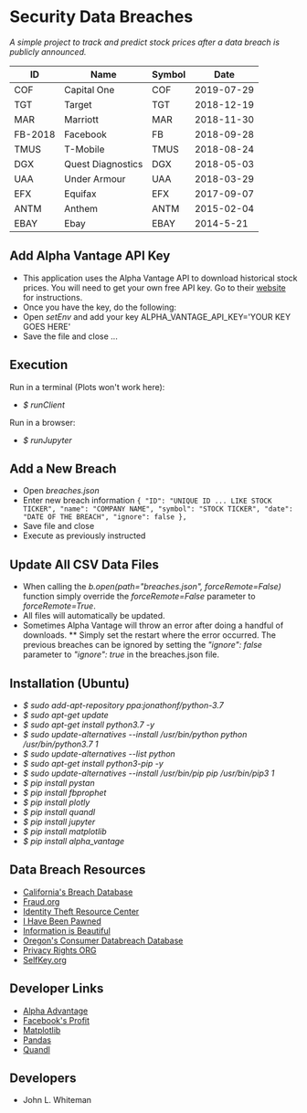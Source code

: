 # Security Data Breaches

*A simple project to track and predict stock prices after a data breach is publicly announced.*

| ID | Name | Symbol | Date |
|----|------|--------|------|
| COF | Capital One | COF | 2019-07-29 |
| TGT | Target | TGT | 2018-12-19 |
| MAR | Marriott | MAR | 2018-11-30 |
| FB-2018 | Facebook | FB | 2018-09-28 |
| TMUS | T-Mobile | TMUS | 2018-08-24 |
| DGX | Quest Diagnostics | DGX | 2018-05-03 |
| UAA | Under Armour | UAA | 2018-03-29 |
| EFX | Equifax | EFX | 2017-09-07 |
| ANTM | Anthem | ANTM | 2015-02-04 |
| EBAY | Ebay | EBAY | 2014-5-21 |

## Add Alpha Vantage API Key
* This application uses the Alpha Vantage API to download historical stock prices. You will need to get your own free API key. Go to their [website](https://www.alphavantage.co/documentation/) for instructions.
* Once you have the key, do the following:
* Open *setEnv* and add your key ALPHA_VANTAGE_API_KEY='YOUR KEY GOES HERE'
* Save the file and close ...

## Execution
Run in a terminal (Plots won't work here):
* *$ runClient*

Run in a browser:
* *$ runJupyter* 

## Add a New Breach
* Open *breaches.json*
* Enter new breach information
        `{
            "ID": "UNIQUE ID ... LIKE STOCK TICKER",
            "name": "COMPANY NAME",
            "symbol": "STOCK TICKER",
            "date": "DATE OF THE BREACH",
            "ignore": false
        },`
* Save file and close
* Execute as previously instructed

## Update All CSV Data Files
* When calling the *b.open(path="breaches.json", forceRemote=False)* function simply override the *forceRemote=False* parameter to *forceRemote=True*. 
* All files will automatically be updated. 
* Sometimes Alpha Vantage will throw an error after doing a handful of downloads. 
** Simply set the restart where the error occurred. The previous breaches can be ignored by setting the *"ignore": false* parameter to *"ignore": true* in the breaches.json file.

## Installation (Ubuntu)
* *$ sudo add-apt-repository ppa:jonathonf/python-3.7*
* *$ sudo apt-get update*
* *$ sudo apt-get install python3.7 -y*
* *$ sudo update-alternatives --install /usr/bin/python python /usr/bin/python3.7 1*
* *$ sudo update-alternatives --list python*
* *$ sudo apt-get install python3-pip -y*
* *$ sudo update-alternatives --install /usr/bin/pip pip /usr/bin/pip3 1*
* *$ pip install pystan*
* *$ pip install fbprophet*
* *$ pip install plotly*
* *$ pip install quandl*
* *$ pip install jupyter*
* *$ pip install matplotlib*
* *$ pip install alpha_vantage*

## Data Breach Resources
* [California's Breach Database](https://oag.ca.gov/privacy/databreach/list)
* [Fraud.org](https://www.fraud.org/latest_breaches)
* [Identity Theft Resource Center](https://www.idtheftcenter.org/2019-data-breaches/)
* [I Have Been Pawned](https://haveibeenpwned.com/)
* [Information is Beautiful](https://www.informationisbeautiful.net/visualizations/worlds-biggest-data-breaches-hacks/)
* [Oregon's Consumer Databreach Database](https://justice.oregon.gov/consumer/databreach/)
* [Privacy Rights ORG](https://www.privacyrights.org/)
* [SelfKey.org](https://selfkey.org/data-breaches-in-2019/)

## Developer Links
* [Alpha Advantage](https://www.alphavantage.co/documentation/)
* [Facebook's Profit](https://github.com/facebook/prophet)
* [Matplotlib](https://matplotlib.org/)
* [Pandas](https://pandas.pydata.org/)
* [Quandl](https://www.quandl.com/)

## Developers
* John L. Whiteman
